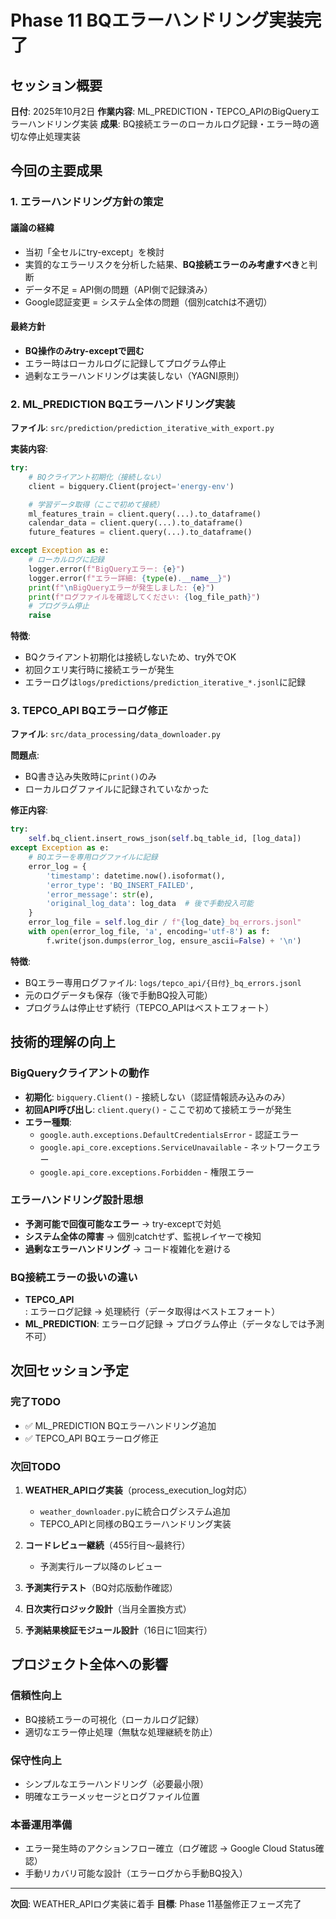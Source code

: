 # Phase 11 BQエラーハンドリング実装完了

## セッション概要
**日付**: 2025年10月2日
**作業内容**: ML_PREDICTION・TEPCO_APIのBigQueryエラーハンドリング実装
**成果**: BQ接続エラーのローカルログ記録・エラー時の適切な停止処理実装

## 今回の主要成果

### 1. エラーハンドリング方針の策定

#### 議論の経緯
- 当初「全セルにtry-except」を検討
- 実質的なエラーリスクを分析した結果、**BQ接続エラーのみ考慮すべき**と判断
- データ不足 = API側の問題（API側で記録済み）
- Google認証変更 = システム全体の問題（個別catchは不適切）

#### 最終方針
- **BQ操作のみtry-exceptで囲む**
- エラー時はローカルログに記録してプログラム停止
- 過剰なエラーハンドリングは実装しない（YAGNI原則）

### 2. ML_PREDICTION BQエラーハンドリング実装

**ファイル**: `src/prediction/prediction_iterative_with_export.py`

**実装内容**:
```python
try:
    # BQクライアント初期化（接続しない）
    client = bigquery.Client(project='energy-env')

    # 学習データ取得（ここで初めて接続）
    ml_features_train = client.query(...).to_dataframe()
    calendar_data = client.query(...).to_dataframe()
    future_features = client.query(...).to_dataframe()

except Exception as e:
    # ローカルログに記録
    logger.error(f"BigQueryエラー: {e}")
    logger.error(f"エラー詳細: {type(e).__name__}")
    print(f"\nBigQueryエラーが発生しました: {e}")
    print(f"ログファイルを確認してください: {log_file_path}")
    # プログラム停止
    raise
```

**特徴**:
- BQクライアント初期化は接続しないため、try外でOK
- 初回クエリ実行時に接続エラーが発生
- エラーログは`logs/predictions/prediction_iterative_*.jsonl`に記録

### 3. TEPCO_API BQエラーログ修正

**ファイル**: `src/data_processing/data_downloader.py`

**問題点**:
- BQ書き込み失敗時に`print()`のみ
- ローカルログファイルに記録されていなかった

**修正内容**:
```python
try:
    self.bq_client.insert_rows_json(self.bq_table_id, [log_data])
except Exception as e:
    # BQエラーを専用ログファイルに記録
    error_log = {
        'timestamp': datetime.now().isoformat(),
        'error_type': 'BQ_INSERT_FAILED',
        'error_message': str(e),
        'original_log_data': log_data  # 後で手動投入可能
    }
    error_log_file = self.log_dir / f"{log_date}_bq_errors.jsonl"
    with open(error_log_file, 'a', encoding='utf-8') as f:
        f.write(json.dumps(error_log, ensure_ascii=False) + '\n')
```

**特徴**:
- BQエラー専用ログファイル: `logs/tepco_api/{日付}_bq_errors.jsonl`
- 元のログデータも保存（後で手動BQ投入可能）
- プログラムは停止せず続行（TEPCO_APIはベストエフォート）

## 技術的理解の向上

### BigQueryクライアントの動作
- **初期化**: `bigquery.Client()` - 接続しない（認証情報読み込みのみ）
- **初回API呼び出し**: `client.query()` - ここで初めて接続エラーが発生
- **エラー種類**:
  - `google.auth.exceptions.DefaultCredentialsError` - 認証エラー
  - `google.api_core.exceptions.ServiceUnavailable` - ネットワークエラー
  - `google.api_core.exceptions.Forbidden` - 権限エラー

### エラーハンドリング設計思想
- **予測可能で回復可能なエラー** → try-exceptで対処
- **システム全体の障害** → 個別catchせず、監視レイヤーで検知
- **過剰なエラーハンドリング** → コード複雑化を避ける

### BQ接続エラーの扱いの違い
- **TEPCO_API**: エラーログ記録 → 処理続行（データ取得はベストエフォート）
- **ML_PREDICTION**: エラーログ記録 → プログラム停止（データなしでは予測不可）

## 次回セッション予定

### 完了TODO
- ✅ ML_PREDICTION BQエラーハンドリング追加
- ✅ TEPCO_API BQエラーログ修正

### 次回TODO
1. **WEATHER_APIログ実装**（process_execution_log対応）
   - `weather_downloader.py`に統合ログシステム追加
   - TEPCO_APIと同様のBQエラーハンドリング実装

2. **コードレビュー継続**（455行目～最終行）
   - 予測実行ループ以降のレビュー

3. **予測実行テスト**（BQ対応版動作確認）

4. **日次実行ロジック設計**（当月全置換方式）

5. **予測結果検証モジュール設計**（16日に1回実行）

## プロジェクト全体への影響

### 信頼性向上
- BQ接続エラーの可視化（ローカルログ記録）
- 適切なエラー停止処理（無駄な処理継続を防止）

### 保守性向上
- シンプルなエラーハンドリング（必要最小限）
- 明確なエラーメッセージとログファイル位置

### 本番運用準備
- エラー発生時のアクションフロー確立（ログ確認 → Google Cloud Status確認）
- 手動リカバリ可能な設計（エラーログから手動BQ投入）

---

**次回**: WEATHER_APIログ実装に着手
**目標**: Phase 11基盤修正フェーズ完了
